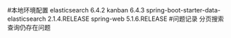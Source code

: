 #本地环境配置
    elasticsearch 6.4.2
    kanban 6.4.3
    spring-boot-starter-data-elasticsearch 2.1.4.RELEASE
    spring-web 5.1.6.RELEASE
 #问题记录
    分页搜索查询仍存在问题

